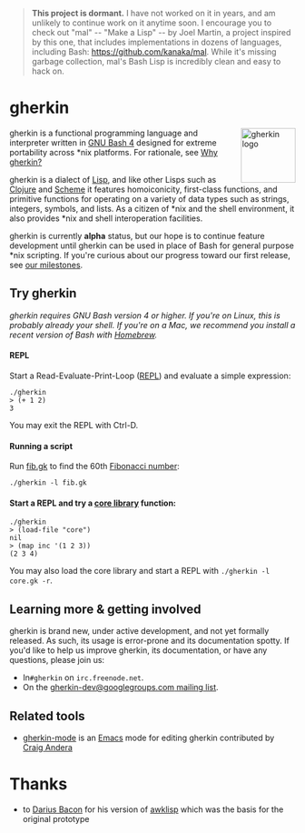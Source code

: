 > **This project is dormant.**  I have not worked on it in years, and am unlikely to continue work on it anytime soon.  I encourage you to check out "mal" -- "Make a Lisp" -- by Joel Martin, a project inspired by this one, that includes implementations in dozens of languages, including Bash: https://github.com/kanaka/mal.  While it's missing garbage collection, mal's Bash Lisp is incredibly clean and easy to hack on.

# gherkin

<img src="https://dl.dropboxusercontent.com/u/12379861/gherkin_logo.png" alt="gherkin logo" title="gherkin logo" align="right" width="96" />

gherkin is a functional programming language and interpreter written in [GNU Bash 4](http://www.gnu.org/software/bash/) designed for extreme portability across *nix platforms.  For rationale, see [Why gherkin?](https://github.com/alandipert/gherkin/wiki/Why-gherkin%3F)

gherkin is a dialect of [Lisp](http://en.wikipedia.org/wiki/Lisp), and like other Lisps such as [Clojure](http://clojure.org/) and [Scheme](http://en.wikipedia.org/wiki/Scheme_(programming_language)) it features homoiconicity, first-class functions, and primitive functions for operating on a variety of data types such as strings, integers, symbols, and lists.  As a citizen of *nix and the shell environment, it also provides *nix and shell interoperation facilities.

gherkin is currently **alpha** status, but our hope is to continue feature development until gherkin can be used in place of Bash for general purpose *nix scripting.  If you're curious about our progress toward our first release, see [our milestones](https://github.com/alandipert/gherkin/milestones).

## Try gherkin

*gherkin requires GNU Bash version 4 or higher.  If you're on Linux, this is probably already your shell.  If you're on a Mac, we recommend you install a recent version of Bash with [Homebrew](http://brew.sh/).*

#### REPL

Start a Read-Evaluate-Print-Loop ([REPL](http://en.wikipedia.org/wiki/REPL)) and evaluate a simple expression:

    ./gherkin
    > (+ 1 2)
    3

You may exit the REPL with Ctrl-D.

#### Running a script

Run [fib.gk](fib.gk) to find the 60th [Fibonacci number](http://en.wikipedia.org/wiki/Fibonacci_number):

    ./gherkin -l fib.gk
    
#### Start a REPL and try a [core library](core.gk) function:

    ./gherkin
    > (load-file "core")
    nil
    > (map inc '(1 2 3))
    (2 3 4)
    
You may also load the core library and start a REPL with `./gherkin -l core.gk -r`.

## Learning more & getting involved

gherkin is brand new, under active development, and not yet formally released.  As such, its usage is error-prone and its documentation spotty.  If you'd like to help us improve gherkin, its documentation, or have any questions, please join us: 

* In`#gherkin` on `irc.freenode.net`.
* On the [gherkin-dev@googlegroups.com mailing list](https://groups.google.com/d/forum/gherkin-dev).

## Related tools

* [gherkin-mode](https://github.com/candera/gherkin-mode) is an [Emacs](http://www.gnu.org/software/emacs/) mode for editing gherkin contributed by [Craig Andera](https://github.com/candera)

# Thanks

* to [Darius Bacon](http://wry.me/blog/) for his version of [awklisp](https://github.com/darius/awklisp) which was the basis for the original prototype
